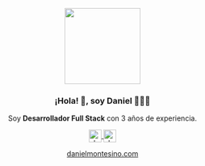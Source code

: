 <p align="center" width="300">
  <img align="center" width="150" src="https://www.danielmontesino.com/images/daniel.jpg" />
  <h3 align="center">¡Hola! 👋, soy Daniel 🚀👨‍💻</h3>
</p>

<p align="center">Soy <strong>Desarrollador Full Stack</strong> con 3 años de experiencia.</p>
<p align="center">
  <a href="https://www.instagram.com/danielmntesino" target="blank">
    <img align="center" src="https://cdn.jsdelivr.net/npm/simple-icons@3.0.1/icons/instagram.svg" alt="danmontesino" height="25px" width="25px" />
  </a>
  <a href="https://www.linkedin.com/in/daniel-montesino-villavicencio/" target="blank">
    <img align="center" src="https://cdn.jsdelivr.net/npm/simple-icons@3.0.1/icons/linkedin.svg" alt="danmontesino" height="25px" width="25px" />
  </a>
</p>

<p align="center">
  <a href="https://www.danielmontesino.com/" target="blank">
    danielmontesino.com
  </a>
</p>
